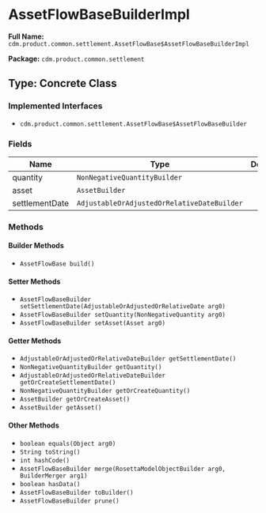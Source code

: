# AssetFlowBaseBuilderImpl

**Full Name:** `cdm.product.common.settlement.AssetFlowBase$AssetFlowBaseBuilderImpl`

**Package:** `cdm.product.common.settlement`

## Type: Concrete Class

### Implemented Interfaces

- `cdm.product.common.settlement.AssetFlowBase$AssetFlowBaseBuilder`

### Fields

| Name | Type | Description |
|------|------|-------------|
| quantity | `NonNegativeQuantityBuilder` |  |
| asset | `AssetBuilder` |  |
| settlementDate | `AdjustableOrAdjustedOrRelativeDateBuilder` |  |

### Methods

#### Builder Methods

- `AssetFlowBase build()`

#### Setter Methods

- `AssetFlowBaseBuilder setSettlementDate(AdjustableOrAdjustedOrRelativeDate arg0)`
- `AssetFlowBaseBuilder setQuantity(NonNegativeQuantity arg0)`
- `AssetFlowBaseBuilder setAsset(Asset arg0)`

#### Getter Methods

- `AdjustableOrAdjustedOrRelativeDateBuilder getSettlementDate()`
- `NonNegativeQuantityBuilder getQuantity()`
- `AdjustableOrAdjustedOrRelativeDateBuilder getOrCreateSettlementDate()`
- `NonNegativeQuantityBuilder getOrCreateQuantity()`
- `AssetBuilder getOrCreateAsset()`
- `AssetBuilder getAsset()`

#### Other Methods

- `boolean equals(Object arg0)`
- `String toString()`
- `int hashCode()`
- `AssetFlowBaseBuilder merge(RosettaModelObjectBuilder arg0, BuilderMerger arg1)`
- `boolean hasData()`
- `AssetFlowBaseBuilder toBuilder()`
- `AssetFlowBaseBuilder prune()`

